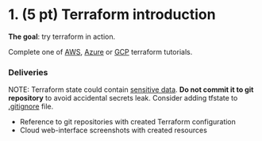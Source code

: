 # 1. (5 pt) Terraform introduction

**The goal**: try terraform in action.

Complete one of [AWS](https://learn.hashicorp.com/collections/terraform/aws-get-started), [Azure](https://learn.hashicorp.com/collections/terraform/azure-get-started) or [GCP](https://learn.hashicorp.com/collections/terraform/gcp-get-started) terraform tutorials.

### Deliveries

NOTE: Terraform state could contain [sensitive data](https://developer.hashicorp.com/terraform/language/state/sensitive-data). **Do not commit it to git repository** to avoid accidental secrets leak. Consider adding tfstate to [.gitignore](../.gitignore) file.

- Reference to git repositories with created Terraform configuration
- Cloud web-interface screenshots with created resources

